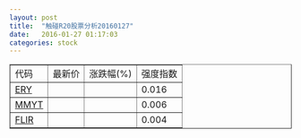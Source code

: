 ```yaml
---
layout: post
title:  "触碰R20股票分析20160127"
date:   2016-01-27 01:17:03
categories: stock
---
```

<script type="text/javascript">
var stockList = []
stockList.push('gb_ery');
stockList.push('gb_mmyt');
stockList.push('gb_flir');
</script>

<table border="1">
 <tr>
 <td>代码</td>
  <td>最新价</td>
  <td>涨跌幅(%)</td>
 <td>强度指数</td>
</tr>
  <tr id="ery"><td><a href="http://stock.finance.sina.com.cn/usstock/quotes/ERY.html" target="_blank">ERY</a></td><td></td><td></td><td>0.016</td></tr>
  <tr id="mmyt"><td><a href="http://stock.finance.sina.com.cn/usstock/quotes/MMYT.html" target="_blank">MMYT</a></td><td></td><td></td><td>0.006</td></tr>
  <tr id="flir"><td><a href="http://stock.finance.sina.com.cn/usstock/quotes/FLIR.html" target="_blank">FLIR</a></td><td></td><td></td><td>0.004</td></tr>
</table>
